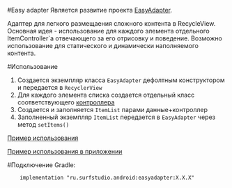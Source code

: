 #Easy adapter
Является развитие проекта [EasyAdapter](https://github.com/MaksTuev/EasyAdapter).

Адаптер для легкого размещаения сложного контента в RecycleView. 
Основная идея - использование для каждого элемента отдельного ItemController`a отвечающего за его отрисовку и поведение.
Возможно использование для статического и динамически наполняемого контента.

#Использование
1. Создается экземпляр класса `EasyAdapter` дефолтным конструктором и передается в `RecyclerView`
2. Для каждого элемента списка создается отдельный класс соответствующего [контроллера](src/main/java/ru/surfstudio/android/easyadapter/controller)
3. Создается и заполняется `ItemList` парами данные+контроллер
4. Заполненный экземпляр `ItemList` передается в `EasyAdapter` через метод `setItems()`

[Пример использования](https://bitbucket.org/surfstudio/android-standard/src/snapshot-0.3.0/easyadapter-sample/)

[Пример использования в приложении](https://bitbucket.org/surfstudio/android-standard/src/snapshot-0.3.0/network-sample/)

#Подключение
Gradle:
```
    implementation "ru.surfstudio.android:easyadapter:X.X.X"
```